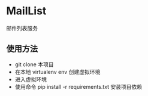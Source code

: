 # MailList
邮件列表服务

## 使用方法
- git clone 本项目
- 在本地 virtualenv env 创建虚拟环境
- 进入虚拟环境
- 使用命令 pip install -r requirements.txt 安装项目依赖
